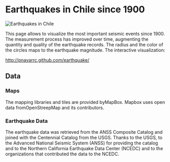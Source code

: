 # Earthquakes in Chile since 1900

![Earthquakes in Chile](/earthquake/img/screenshot.png)

This page allows to visualize the most important seismic events since 1900. The measurement process has improved over time, augmenting the quantity and quality of the earthquake records. The radius and the color of the circles maps to the earthquake magnitude. The interactive visualization:

http://pnavarrc.github.com/earthquake/

## Data

### Maps

The mapping libraries and tiles are provided byMapBox. Mapbox uses open data fromOpenStreepMap and its contributors.

### Earthquake Data

The earthquake data was retrieved from the ANSS Composite Catalog and joined with the Centennial Catalog from the USGS. Thanks to the USGS, to the  Advanced National Seismic System (ANSS) for providing the catalog and to the Northern California Earthquake Data Center (NCEDC) and to the organizations that contributed the data to the NCEDC.

